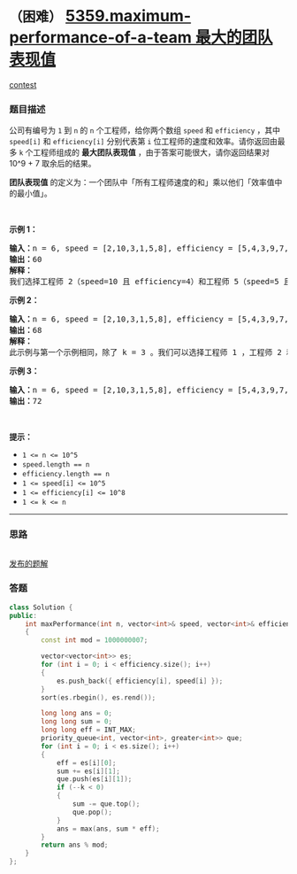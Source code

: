 # `（困难）` [5359.maximum-performance-of-a-team 最大的团队表现值](https://leetcode-cn.com/problems/maximum-performance-of-a-team/)

[contest](https://leetcode-cn.com/contest/weekly-contest-180/problems/maximum-performance-of-a-team/)

### 题目描述
<p>公司有编号为 <code>1</code>&nbsp;到 <code>n</code>&nbsp;的 <code>n</code>&nbsp;个工程师，给你两个数组 <code>speed</code>&nbsp;和 <code>efficiency</code>&nbsp;，其中 <code>speed[i]</code>&nbsp;和 <code>efficiency[i]</code>&nbsp;分别代表第 <code>i</code>&nbsp;位工程师的速度和效率。请你返回由最多&nbsp;<code>k</code>&nbsp;个工程师组成的&nbsp;<strong>​​​​​​最大团队表现值</strong>&nbsp;，由于答案可能很大，请你返回结果对 10^9 + 7 取余后的结果。</p>

<p><strong>团队表现值</strong>&nbsp;的定义为：一个团队中「所有工程师速度的和」乘以他们「效率值中的最小值」。</p>

<p>&nbsp;</p>

<p><strong>示例 1：</strong></p>

<pre><strong>输入：</strong>n = 6, speed = [2,10,3,1,5,8], efficiency = [5,4,3,9,7,2], k = 2
<strong>输出：</strong>60
<strong>解释：</strong>
我们选择工程师 2（speed=10 且 efficiency=4）和工程师 5（speed=5 且 efficiency=7）。他们的团队表现值为 performance = (10 + 5) * min(4, 7) = 60 。
</pre>

<p><strong>示例 2：</strong></p>

<pre><strong>输入：</strong>n = 6, speed = [2,10,3,1,5,8], efficiency = [5,4,3,9,7,2], k = 3
<strong>输出：</strong>68
<strong>解释：
</strong>此示例与第一个示例相同，除了 k = 3 。我们可以选择工程师 1 ，工程师 2 和工程师 5 得到最大的团队表现值。表现值为 performance = (2 + 10 + 5) * min(5, 4, 7) = 68 。
</pre>

<p><strong>示例 3：</strong></p>

<pre><strong>输入：</strong>n = 6, speed = [2,10,3,1,5,8], efficiency = [5,4,3,9,7,2], k = 4
<strong>输出：</strong>72
</pre>

<p>&nbsp;</p>

<p><strong>提示：</strong></p>

<ul>
	<li><code>1 &lt;= n &lt;= 10^5</code></li>
	<li><code>speed.length == n</code></li>
	<li><code>efficiency.length == n</code></li>
	<li><code>1 &lt;= speed[i] &lt;= 10^5</code></li>
	<li><code>1 &lt;= efficiency[i] &lt;= 10^8</code></li>
	<li><code>1 &lt;= k &lt;= n</code></li>
</ul>

            

---
### 思路
```
```

[发布的题解](https://leetcode-cn.com/problems/maximum-performance-of-a-team/solution/5359-by-ikaruga/)

### 答题
``` C++
class Solution {
public:
    int maxPerformance(int n, vector<int>& speed, vector<int>& efficiency, int k) 
    {
        const int mod = 1000000007;

        vector<vector<int>> es;
        for (int i = 0; i < efficiency.size(); i++)
        {
            es.push_back({ efficiency[i], speed[i] });
        }
        sort(es.rbegin(), es.rend());

        long long ans = 0;
        long long sum = 0;
        long long eff = INT_MAX;
        priority_queue<int, vector<int>, greater<int>> que;
        for (int i = 0; i < es.size(); i++)
        {
            eff = es[i][0];
            sum += es[i][1];
            que.push(es[i][1]);
            if (--k < 0)
            {
                sum -= que.top();
                que.pop();
            }
            ans = max(ans, sum * eff);
        }
        return ans % mod;
    }
};
```




